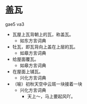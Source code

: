 # 盖瓦
gae5 va3
+ 瓦屋上瓦背朝上的瓦，称盖瓦。
  * 如东方言词典
+ 牡瓦，即瓦背向上盖在上层的瓦。
  * 如皋方言词典
+ 给屋面覆瓦。
  * 如皋方言词典
+ 在屋面上铺瓦。
  * 兴化方言词典
+ （喻）初秋天空中云斑一块接着一块
  * 兴化方言词典
    - 天上～，马上要起风吖。
